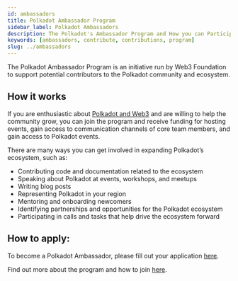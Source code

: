 ```yaml
---
id: ambassadors
title: Polkadot Ambassador Program
sidebar_label: Polkadot Ambassadors
description: The Polkadot's Ambassador Program and How you can Participate in It.
keywords: [ambassadors, contribute, contributions, program]
slug: ../ambassadors
---
```


The Polkadot Ambassador Program is an initiative run by Web3 Foundation to support potential
contributors to the Polkadot community and ecosystem.

## How it works

If you are enthusiastic about [Polkadot and Web3](./web3-and-polkadot.md) and are willing to help
the community grow, you can join the program and receive funding for hosting events, gain access to
communication channels of core team members, and gain access to Polkadot events.

There are many ways you can get involved in expanding Polkadot’s ecosystem, such as:

- Contributing code and documentation related to the ecosystem
- Speaking about Polkadot at events, workshops, and meetups
- Writing blog posts
- Representing Polkadot in your region
- Mentoring and onboarding newcomers
- Identifying partnerships and opportunities for the Polkadot ecosystem
- Participating in calls and tasks that help drive the ecosystem forward

## How to apply:

To become a Polkadot Ambassador, please fill out your application
[here](https://info.polkadot.network/ambassador-application).

Find out more about the program and how to join
[here](https://polkadot.network/polkadot-ambassador-program/?utm_source=twitter&utm_medium=social&utm_campaign=Ambassador%20program).
